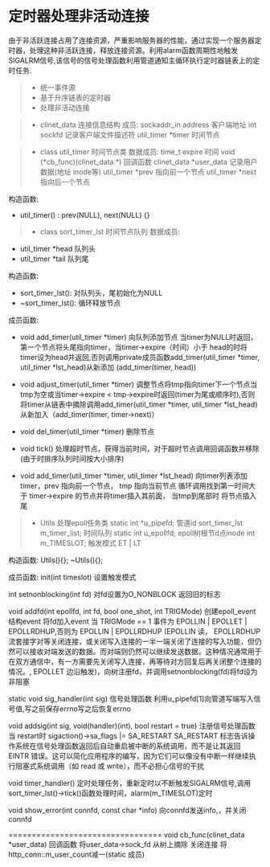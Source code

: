
定时器处理非活动连接
===============
由于非活跃连接占用了连接资源，严重影响服务器的性能，通过实现一个服务器定时器，处理这种非活跃连接，释放连接资源。利用alarm函数周期性地触发SIGALRM信号,该信号的信号处理函数利用管道通知主循环执行定时器链表上的定时任务.
> * 统一事件源
> * 基于升序链表的定时器
> * 处理非活动连接


> * clinet_data 连接信息结构
成员:
sockaddr_in address 客户端地址
int sockfd          记录客户端文件描述符
util_timer *timer   时间节点

> * class util_timer 时间节点类
数据成员:
time_t expire        时间
void (*cb_func)(clinet_data *) 回调函数
clinet_data *user_data        记录用户数据(地址 inode等)
util_timer *prev    指向前一个节点
util_timer *next    指向后一个节点

构造函数:
* util_timer() : prev(NULL), next(NULL) {}

> * class sort_timer_lst 时间节点队列
数据成员:
* util_timer *head    队列头
* util_timer *tail    队列尾

构造函数:
* sort_timer_lst(): 对队列头，尾初始化为NULL
* ~sort_timer_lst(): 循环释放节点

成员函数:
* void add_timer(util_timer *timer)
向队列添加节点 当timer为NULL时返回，第一个节点将头尾指向timer，当timer->expire（时间）小于 head的时将timer设为head并返回,否则调用private成员函数add_timer(util_timer *timer, util_timer *lst_head)从新添加 (add_timer(timer, head))

* void adjust_timer(util_timer *timer)
调整节点将tmp指向timer下一个节点当tmp为空或当timer->expire < tmp->expire时返回(timer为尾或顺序时),否则将timer从链表中摘除调用add_timer(util_timer *timer, util_timer *lst_head)从新加入（add_timer(timer, timer->next)）

* void del_timer(util_timer *timer)
删除节点 

* void tick()
处理超时节点，获得当前时间，对于超时节点调用回调函数并移除(由于时排序队列时间按大小排序)

* void add_timer(util_timer *timer, util_timer *lst_head)
向timer列表添加timer，prev 指向前一个节点， tmp 指向当前节点 循环调用找到第一时间大于 timer->expire 的节点并将timer插入其前面， 当tmp到尾部时 将节点插入尾

> *  Utils 处理epoll任务类
static int *u_pipefd;  管道id
sort_timer_lst m_timer_list; 时间队列
static int u_epollfd;  epoll树根节d点inode
int m_TIMESLOT; 触发模式 ET | LT

构造函数:
Utils(){};
~Utils(){};

成员函数:
init(int timeslot)
设置触发模式

int setnonblocking(int fd)
对fd设置为O_NONBLOCK 返回旧的标志

void addfd(int epollfd, int fd, bool one_shot, int TRIGMode)
创建epoll_event结构event 将fd加入event 当  TRIGMode == 1 事件为
EPOLLIN | EPOLLET | EPOLLRDHUP,否则为 EPOLLIN | EPOLLRDHUP
(EPOLLIN 读， EPOLLRDHUP 流套接字对等关闭连接，或关闭写入连接的一半一端关闭了连接的写入功能，但仍然可以接收对端发送的数据。而对端则仍然可以继续发送数据。这种情况通常用于在双方通信中，有一方需要先关闭写入连接，再等待对方回复后再关闭整个连接的情况。, EPOLLET 边沿触发)，向树注册fd，并调用setnonblocking(fd)将fd设为非阻塞

static void sig_handler(int sig)
信号处理函数 利用u_pipefd[1]向管道写端写入信号值,写之前保存errno写之后恢复errno

void addsig(int sig, void(handler)(int), bool restart = true)
注册信号处理函数 当 restart时 sigaction()->sa_flags |= SA_RESTART SA_RESTART 标志告诉操作系统在信号处理函数返回后自动重启被中断的系统调用，而不是让其返回 EINTR 错误。这可以简化应用程序的编写，因为它们可以像没有中断一样继续执行阻塞式系统调用（如 read 或 write），而不必担心信号的干扰

void timer_handler()
定时处理任务，重新定时以不断触发SIGALRM信号,调用 sort_timer_lst()->tick()函数处理时间，alarm(m_TIMESLOT)定时

void show_error(int connfd, const char *info)
向connfd发送info,，并关闭connfd

=================================
void cb_func(clinet_data *user_data)
回调函数 将user_data->sock_fd 从树上摘除 关闭连接 将http_conn::m_user_count减一(static 成员)




